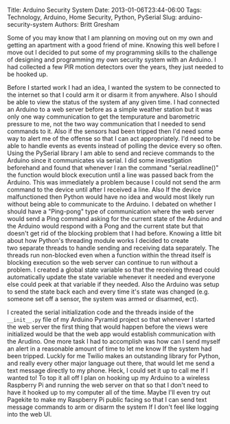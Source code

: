 Title: Arduino Security System
Date: 2013-01-06T23:44-06:00
Tags: Technology, Arduino, Home Security, Python, PySerial
Slug: arduino-security-system
Authors: Britt Gresham

Some of you may know that I am planning on moving out on my own and getting an
apartment with a good friend of mine. Knowing this well before I move out I
decided to put some of my programming skills to the challenge of designing and
programming my own security system with an Arduino. I had collected a few PIR
motion detectors over the years, they just needed to be hooked up.

Before I started work I had an idea, I wanted the system to be connected to the
internet so that I could arm it or disarm it from anywhere. Also I should be
able to view the status of the system af any given time. I had connected an
Arduino to a web server before as a simple weather station but it was only one
way communication to get the tempurature and barometric pressure to me, not the
two way communication that I needed to send commands to it. Also if the sensors
had been tripped then I'd need some way to alert me of the offense so that I
can act appropriately. I'd need to be able to handle events as events instead
of polling the device every so often. Using the PySerial library I am able to
send and recieve commands to the Arduino since it communicates via serial. I
did some investigation beforehand and found that whenever I ran the command
"serial.readline()" the function would block execution until a line was passed
back from the Arduino. This was immediately a problem because I could not send
the arm command to the device until after I received a line. Also If the device
malfunctioned then Python would have no idea and would most likely run without
being able to communicate to the Arduino. I debated on whether I should have a
"Ping-pong" type of communication where the web server would send a Ping
command asking for the current state of the Arduino and the Arduino would
respond with a Pong and the current state but that doesn't get rid of the
blocking problem that I had before. Knowing a little bit about how Python's
threading module works I decided to create two separate threads to handle
sending and receiving data separately. The threads run non-blocked even when a
function within the thread itself is blocking execution so the web server can
continue to run without a problem. I created a global state variable so that
the receiving thread could automatically update the state variable whenever it
needed and everyone else could peek at that variable if they needed. Also the
Arduino was setup to send the state back each and every time it's state was
changed (e.g. someone set off a sensor, the system was armed or disarmed, ect).

I created the serial initialization code and the threads inside of the
`__init__.py` file of my Arduino Pyramid project so that whenever I started the
web server the first thing that would happen before the views were initialized
would be that the web app would establish communication with the Arudino. One
more task I had to accomplish was how can I send myself an alert in a
reasonable amount of time to let me know If the system had been tripped. Luckly
for me Twilio makes an outstanding library for Python, and really every other
major language out there, that would let me send a text message directly to my
phone. Heck, I could set it up to call me If I wanted to! To top it all off I
plan on hooking up my Arduino to a wireless Raspberry Pi and running the web
server on that so that I don't need to have it hooked up to my computer all of
the time. Maybe I'll even try out Pagekite to make my Raspberry Pi public
facing so that I can send text message commands to arm or disarm the system If
I don't feel like logging into the web UI.
